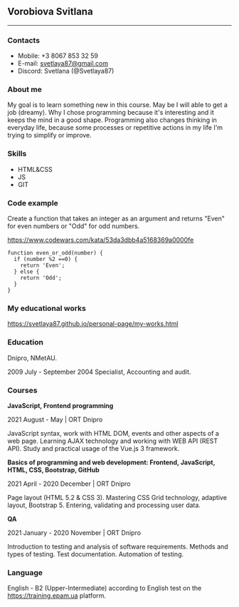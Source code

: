 
## Vorobiova Svitlana
---

### Contacts
* Mobile: +3 8067 853 32 59
* E-mail: svetlaya87@gmail.com
* Discord: Svetlana (@Svetlaya87)


### About me

My goal  is to learn  something new in this course. May be I will able to get a job (dreamy). Why I chose programming because it's interesting and it keeps the mind in a good shape. Programming also changes thinking in everyday life, because some processes or repetitive actions in my life I'm  trying to simplify or improve.


### Skills
* HTML&CSS
* JS
* GIT


### Code example

Create a function that takes an integer as an argument and returns "Even" for even numbers or "Odd" for odd numbers.

<https://www.codewars.com/kata/53da3dbb4a5168369a0000fe>

~~~
function even_or_odd(number) {
  if (number %2 ==0) {
    return 'Even';
  } else {
    return 'Odd';
  }
}
~~~


### My educational works

<https://svetlaya87.github.io/personal-page/my-works.html>




### Education

Dnipro, NMetAU.

2009 July - September 2004
Specialist, Accounting and audit.




### Courses


**JavaScript, Frontend programming**

2021 August - May | ORT Dnipro

JavaScript syntax, work with HTML DOM, events and other aspects of a web page. Learning AJAX technology and working with WEB API (REST API). Study and practical usage of the Vue.js 3 framework.


**Basics of programming and web development: Frontend, JavaScript, HTML, CSS, Bootstrap, GitHub**

2021 April - 2020 December | ORT Dnipro

Page layout (HTML 5.2 & CSS 3). Mastering CSS Grid technology, adaptive layout, Bootstrap 5. Entering, validating and processing user data.


**QA**

2021 January - 2020 November | ORT Dnipro

Introduction to testing and analysis of software requirements. Methods and types of testing. Test documentation. Automation of testing.




### Language

English - B2 (Upper-Intermediate)
according to English test on the <https://training.epam.ua> platform.
